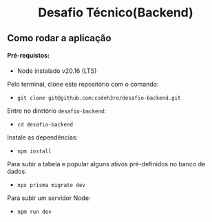 <h1 align="center">Desafio Técnico(Backend) </h1>

<h2>Como rodar a aplicação</h2>



<h4>Pré-requistos:</h4>

- Node instalado v20.16 (LTS)

Pelo terminal, clone este repositório com o comando:

- `git clone git@github.com:codeh3ro/desafio-backend.git`

Entre no diretório `desafio-backend`:

- `cd desafio-backend`

Instale as dependências:

- `npm install`

Para subir a tabela e popular alguns ativos pré-definidos no banco de dados:

- `npx prisma migrate dev`

Para subir um servidor Node:

- `npm run dev`
